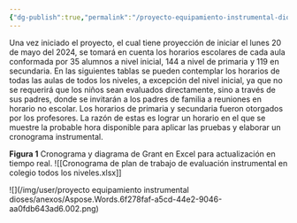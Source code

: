 ```yaml
---
{"dg-publish":true,"permalink":"/proyecto-equipamiento-instrumental-dioses/cronograma-de-plan-de-trabajo-de-evaluacion-instrumental-en-colegio-todos-los-niveles/"}
---
```


Una vez iniciado el proyecto, el cual tiene proyección de iniciar el lunes 20 de mayo del 2024, se tomará en cuenta los horarios escolares de cada aula conformada por 35 alumnos a nivel inicial, 144 a nivel de primaria y 119 en secundaria. 
En las siguientes tablas se pueden contemplar los horarios de todas las aulas de todos los niveles, a excepción del nivel inicial, ya que no se requerirá que los niños sean evaluados directamente, sino a través de sus padres, donde se invitarán a los padres de familia a reuniones en horario no escolar. Los horarios de primaria y secundaria fueron otorgados por los profesores. La razón de estas es lograr un horario en el que se muestre la probable hora disponible para aplicar las pruebas y elaborar un cronograma instrumental. 

**Figura 1**
Cronograma y diagrama de Grant en Excel para actualización en tiempo real.
![[Cronograma de plan de trabajo de evaluación instrumental en colegio todos los niveles.xlsx]]

![](/img/user/proyecto equipamiento instrumental dioses/anexos/Aspose.Words.6f278faf-a5cd-44e2-9046-aa0fdb643ad6.002.png)

